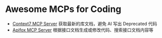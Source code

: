 # Awesome MCPs for Coding

- [Context7 MCP Server](https://context7.com/) 获取最新的库文档，避免 AI 写出 Deprecated 代码
- [Apifox MCP Server](https://docs.apifox.com/apifox-mcp-server) 根据接口文档生成或修改代码、搜索接口文档内容等
